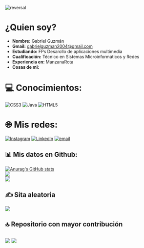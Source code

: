 ![reversal](https://capsule-render.vercel.app/api?type=transparent&text=Hola%20Mundo!&animation=scaleIn&fontColor=FF2500&fontSize=70&fontAlign=25&fontAlignY=50&descAlignY=80&descAlign=25&desc=Gabriel%20Guzmán&descSize=20)

# ¿Quien soy?
- **Nombre:** Gabriel Guzmán
- **Gmail:** gabrielguzman2004@gmail.com
- **Estudiando:** FPs Desarollo de aplicaciones multimedia
- **Cualificación:** Técnico en Sistemas Microinformáticos y Redes
- **Experiencia en:** ManzanaRota
- **Cosas de mi:**

# 💻 Conocimientos:
![CSS3](https://img.shields.io/badge/css3-%231572B6.svg?style=for-the-badge&logo=css3&logoColor=white) ![Java](https://img.shields.io/badge/java-%23ED8B00.svg?style=for-the-badge&logo=openjdk&logoColor=white) ![HTML5](https://img.shields.io/badge/html5-%23E34F26.svg?style=for-the-badge&logo=html5&logoColor=white)

# 🌐 Mis redes:
[![Instagram](https://img.shields.io/badge/Instagram-%23E4405F.svg?logo=Instagram&logoColor=white)](https://instagram.com/gabrielguzman2000) [![LinkedIn](https://img.shields.io/badge/LinkedIn-%230077B5.svg?logo=linkedin&logoColor=white)](https://linkedin.com/in/Gabriel-Guzmán) [![email](https://img.shields.io/badge/Email-D14836?logo=gmail&logoColor=white)](mailto:gabrielguzman2004@gmail.com) 

## 📊 Mis datos en Github:
[![Anurag's GitHub stats](https://github-readme-stats.vercel.app/api?username=Gabriel-Guzman-Ruiz&theme=aura_dark&locale=es&show=reviews,discussions_started,discussions_answered,prs_merged,prs_merged_percentage)](https://github.com/anuraghazra/github-readme-stats)<br/>
![](https://nirzak-streak-stats.vercel.app/?user=Gabriel-Guzman-Ruiz&theme=dark&hide_border=false)<br/>
![](https://github-readme-stats.vercel.app/api/top-langs/?username=Gabriel-Guzman-Ruiz&theme=dark&hide_border=false&include_all_commits=false&count_private=false&layout=compact)

## ✍️ Sita aleatoria
![](https://quotes-github-readme.vercel.app/api?type=horizontal&theme=radical)

## 🔝 Repositorio con mayor contribución
![](https://github-contributor-stats.vercel.app/api?username=Gabriel-Guzman-Ruiz&limit=5&theme=onedark&combine_all_yearly_contributions=true)
[![](https://visitcount.itsvg.in/api?id=Gabriel-Guzman-Ruiz&icon=7&color=4)](https://visitcount.itsvg.in)
---
